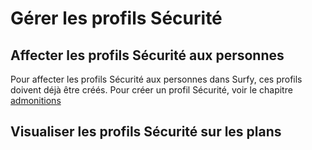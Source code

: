 # Gérer les profils Sécurité

## Affecter les profils Sécurité aux personnes

Pour affecter les profils Sécurité aux personnes dans Surfy, ces profils doivent déjà être créés.
Pour créer un profil Sécurité, voir le chapitre [admonitions](https://docusaurus.io/fr/docs/markdown-features/admonitions)

## Visualiser les profils Sécurité sur les plans




<Youtube code="NxKeIipAJfs"/>
